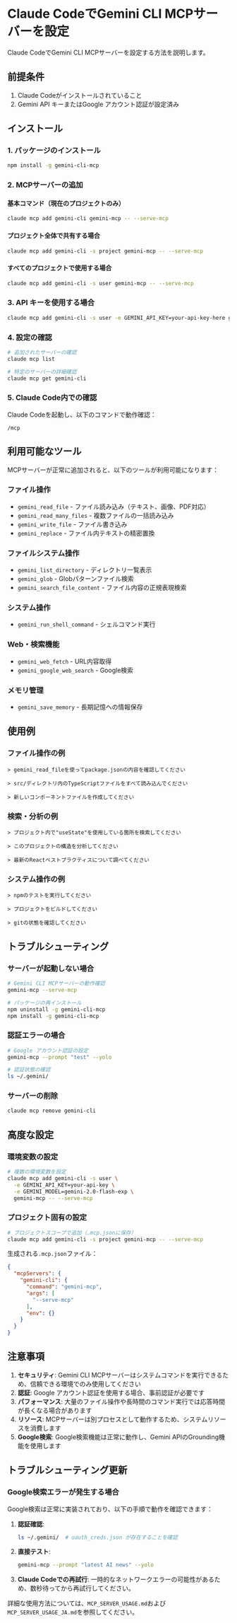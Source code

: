 # Claude CodeでGemini CLI MCPサーバーを設定

Claude CodeでGemini CLI MCPサーバーを設定する方法を説明します。

## 前提条件

1. Claude Codeがインストールされていること
2. Gemini API キーまたはGoogle アカウント認証が設定済み

## インストール

### 1. パッケージのインストール
```bash
npm install -g gemini-cli-mcp
```

### 2. MCPサーバーの追加

#### 基本コマンド（現在のプロジェクトのみ）
```bash
claude mcp add gemini-cli gemini-mcp -- --serve-mcp
```

#### プロジェクト全体で共有する場合
```bash
claude mcp add gemini-cli -s project gemini-mcp -- --serve-mcp
```

#### すべてのプロジェクトで使用する場合
```bash
claude mcp add gemini-cli -s user gemini-mcp -- --serve-mcp
```

### 3. API キーを使用する場合
```bash
claude mcp add gemini-cli -s user -e GEMINI_API_KEY=your-api-key-here gemini-mcp -- --serve-mcp
```

### 4. 設定の確認
```bash
# 追加されたサーバーの確認
claude mcp list

# 特定のサーバーの詳細確認
claude mcp get gemini-cli
```

### 5. Claude Code内での確認
Claude Codeを起動し、以下のコマンドで動作確認：
```
/mcp
```

## 利用可能なツール

MCPサーバーが正常に追加されると、以下のツールが利用可能になります：

### ファイル操作
- `gemini_read_file` - ファイル読み込み（テキスト、画像、PDF対応）
- `gemini_read_many_files` - 複数ファイルの一括読み込み
- `gemini_write_file` - ファイル書き込み
- `gemini_replace` - ファイル内テキストの精密置換

### ファイルシステム操作
- `gemini_list_directory` - ディレクトリ一覧表示
- `gemini_glob` - Globパターンファイル検索
- `gemini_search_file_content` - ファイル内容の正規表現検索

### システム操作
- `gemini_run_shell_command` - シェルコマンド実行

### Web・検索機能
- `gemini_web_fetch` - URL内容取得
- `gemini_google_web_search` - Google検索

### メモリ管理
- `gemini_save_memory` - 長期記憶への情報保存

## 使用例

### ファイル操作の例
```
> gemini_read_fileを使ってpackage.jsonの内容を確認してください

> src/ディレクトリ内のTypeScriptファイルをすべて読み込んでください

> 新しいコンポーネントファイルを作成してください
```

### 検索・分析の例
```
> プロジェクト内で"useState"を使用している箇所を検索してください

> このプロジェクトの構造を分析してください

> 最新のReactベストプラクティスについて調べてください
```

### システム操作の例
```
> npmのテストを実行してください

> プロジェクトをビルドしてください

> gitの状態を確認してください
```

## トラブルシューティング

### サーバーが起動しない場合
```bash
# Gemini CLI MCPサーバーの動作確認
gemini-mcp --serve-mcp

# パッケージの再インストール
npm uninstall -g gemini-cli-mcp
npm install -g gemini-cli-mcp
```

### 認証エラーの場合
```bash
# Google アカウント認証の設定
gemini-mcp --prompt "test" --yolo

# 認証状態の確認
ls ~/.gemini/
```

### サーバーの削除
```bash
claude mcp remove gemini-cli
```

## 高度な設定

### 環境変数の設定
```bash
# 複数の環境変数を設定
claude mcp add gemini-cli -s user \
  -e GEMINI_API_KEY=your-api-key \
  -e GEMINI_MODEL=gemini-2.0-flash-exp \
  gemini-mcp -- --serve-mcp
```

### プロジェクト固有の設定
```bash
# プロジェクトスコープで追加（.mcp.jsonに保存）
claude mcp add gemini-cli -s project gemini-mcp -- --serve-mcp
```

生成される`.mcp.json`ファイル：
```json
{
  "mcpServers": {
    "gemini-cli": {
      "command": "gemini-mcp",
      "args": [
        "--serve-mcp"
      ],
      "env": {}
    }
  }
}
```

## 注意事項

1. **セキュリティ**: Gemini CLI MCPサーバーはシステムコマンドを実行できるため、信頼できる環境でのみ使用してください
2. **認証**: Google アカウント認証を使用する場合、事前認証が必要です
3. **パフォーマンス**: 大量のファイル操作や長時間のコマンド実行では応答時間が長くなる場合があります
4. **リソース**: MCPサーバーは別プロセスとして動作するため、システムリソースを消費します
5. **Google検索**: Google検索機能は正常に動作し、Gemini APIのGrounding機能を使用します

## トラブルシューティング更新

### Google検索エラーが発生する場合

Google検索は正常に実装されており、以下の手順で動作を確認できます：

1. **認証確認**:
   ```bash
   ls ~/.gemini/  # oauth_creds.json が存在することを確認
   ```

2. **直接テスト**:
   ```bash
   gemini-mcp --prompt "latest AI news" --yolo
   ```

3. **Claude Codeでの再試行**: 
   一時的なネットワークエラーの可能性があるため、数秒待ってから再試行してください。

詳細な使用方法については、`MCP_SERVER_USAGE.md`および`MCP_SERVER_USAGE_JA.md`を参照してください。